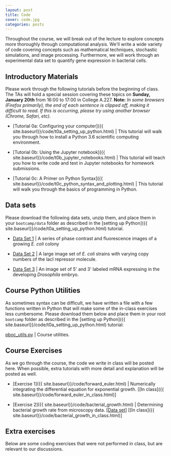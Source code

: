 ```yaml
---
layout: post
title: Code
cover: code.jpg
categories: posts
---
```


Throughout the course, we will break out of the lecture to explore concepts more thoroughly through computational analysis. We'll write a wide variety of code covering concepts such as mathematical techniques, stochastic simulations, and image processing. Furthermore, we will work through an experimental data set to quantify gene expression in bacterial cells.

## Introductory Materials
Please work through the following tutorials before the beginning of class. The TAs will hold a special session covering these topics on **Sunday, January 20th** from 16:00 to 17:00 in College A.227. **Note:** *In some browsers (Firefox primarily), the end of each sentence is clipped off, making it difficult to read. If this is occurring, please try using another browser (Chrome, Safari, etc).*

* [Tutorial 0a: Configuring your computer]({{ site.baseurl}}/code/t0a_setting_up_python.html) \| This tutorial will walk you through how to install a Python 3.6 scientific computing environment.

* [Tutorial 0b: Using the Jupyter notebook]({{ site.baseurl}}/code/t0b_jupyter_notebooks.html) \| This tutorial will teach you how to write code and text in Jupyter notebooks for homework submissions.

* [Tutorial 0c: A Primer on Python Syntax]({{ site.baseurl}}/code/t0c_python_syntax_and_plotting.html) \| This tutorial will walk you through the basics of programming in Python.


## Data sets

Please download the following data sets, unzip them, and place them in your `bootcamp/data` folder as described in the [setting up Python]({{ site.baseurl}}/code/t0a_setting_up_python.html) tutorial.

* [Data Set 1](http://www.rpdata.caltech.edu/courses/course_data/ecoli_growth.zip) \| A series of phase contrast and fluorescence images of a growing *E. coli* colony

* [Data Set 2](http://www.rpdata.caltech.edu/courses/course_data/lacI_titration.zip) \| A large image set of *E. coli* strains with varying copy numbers of the lacI repressor molecule.

* [Data Set 3](http://www.rpdata.caltech.edu/courses/course_data/fly_elongation.zip)
    \| An image set of 5' and 3' labeled mRNA expressing in the developing
    *Drosophila* embryo.


## Course Python Utilities
As sometimes syntax can be difficult, we have written a file with a few functions written in Python that will make some of the in-class exercises less cumbersome. Please download them below and place them in your root `bootcamp` folder as described in the [setting up Python]({{ site.baseurl}}/code/t0a_setting_up_python.html) tutorial:

[pboc_utils.py](../../../../code/pboc_utils.py) \| Course utilities.


## Course Exercises
As we go through the course, the code we write in class will be posted here. When possible, extra tutorials with more detail and explanation will be posted as well.

* [Exercise 1]({{ site.baseurl}}/code/forward_euler.html) \| Numerically integrating the differential equation for exponential growth. \[[In class]({{ site.baseurl}}/code/forward_euler_in_class.html)\]

* [Exercise 2]({{ site.baseurl}}/code/bacterial_growth.html) \| Determining bacterial growth rate from microscopy data. \[[Data set](http://rpdata.caltech.edu/courses/course_data/ecoli_growth.zip)\] \[[In class]({{ site.baseurl}}/code/bacterial_growth_in_class.html)\]


## Extra exercises
Below are some coding exercises that were not performed in class, but are
relevant to our discussions.
